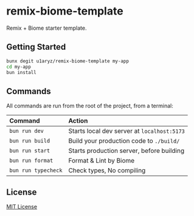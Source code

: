 # remix-biome-template

Remix + Biome starter template.

## Getting Started

```bash
bunx degit u1aryz/remix-biome-template my-app
cd my-app
bun install
```

## Commands

All commands are run from the root of the project, from a terminal:

| Command             | Action                                      |
|:--------------------|:--------------------------------------------|
| `bun run dev`       | Starts local dev server at `localhost:5173` |
| `bun run build`     | Build your production code to `./build/`    |
| `bun run start`     | Starts production server, before building   |
| `bun run format`    | Format & Lint by Biome                      |
| `bun run typecheck` | Check types, No compiling                   |

## License

[MIT License](LICENSE)
